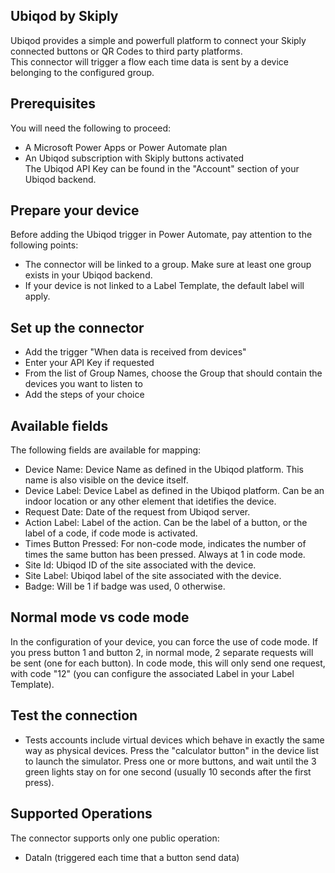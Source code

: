 
## Ubiqod by Skiply
Ubiqod provides a simple and powerfull platform to connect your Skiply connected buttons or QR Codes to third party platforms.  
This connector will trigger a flow each time data is sent by a device belonging to the configured group.

## Prerequisites
You will need the following to proceed:
* A Microsoft Power Apps or Power Automate plan
* An Ubiqod subscription with Skiply buttons activated  
The Ubiqod API Key can be found in the "Account" section of your Ubiqod backend.

## Prepare your device
Before adding the Ubiqod trigger in Power Automate, pay attention to the following points:
* The connector will be linked to a group. Make sure at least one group exists in your Ubiqod backend. 
* If your device is not linked to a Label Template, the default label will apply.

## Set up the connector
* Add the trigger "When data is received from devices"
* Enter your API Key if requested
* From the list of Group Names, choose the Group that should contain the devices you want to listen to
* Add the steps of your choice

## Available fields
The following fields are available for mapping:
* Device Name: Device Name as defined in the Ubiqod platform. This name is also visible on the device itself.
* Device Label: Device Label as defined in the Ubiqod platform. Can be an indoor location or any other element that idetifies the device.
* Request Date: Date of the request from Ubiqod server.
* Action Label: Label of the action. Can be the label of a button, or the label of a code, if code mode is activated.
* Times Button Pressed: For non-code mode, indicates the number of times the same button has been pressed. Always at 1 in code mode.
* Site Id: Ubiqod ID of the site associated with the device.
* Site Label: Ubiqod label of the site associated with the device.
* Badge: Will be 1 if badge was used, 0 otherwise.

## Normal mode vs code mode
In the configuration of your device, you can force the use of code mode.
If you press button 1 and button 2, in normal mode, 2 separate requests will be sent (one for each button). In code mode, this will only send one request, with code "12" (you can configure the associated Label in your Label Template).

## Test the connection
* Tests accounts include virtual devices which behave in exactly the same way as physical devices. Press the "calculator button" in the device list to launch the simulator. Press one or more buttons, and wait until the 3 green lights stay on for one second (usually 10 seconds after the first press).

## Supported Operations
The connector supports only one public operation:
* DataIn (triggered each time that a button send data)

